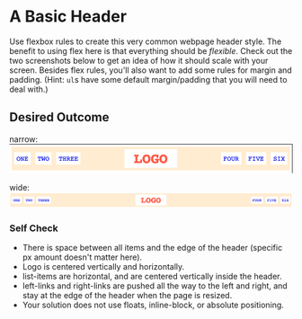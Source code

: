 # A Basic Header

Use flexbox rules to create this very common webpage header style. The benefit
to using flex here is that everything should be _flexible_. Check out the two
screenshots below to get an idea of how it should scale with your screen.
Besides flex rules, you'll also want to add some rules for margin and padding.
(Hint: `ul`s have some default margin/padding that you will need to deal with.)

## Desired Outcome

narrow:
![narrow](./desired-outcome-narrow.png)

wide:
![wide](./desired-outcome-wide.png)

### Self Check
- There is space between all items and the edge of the header (specific px amount doesn't matter here).
- Logo is centered vertically and horizontally.
- list-items are horizontal, and are centered vertically inside the header.
- left-links and right-links are pushed all the way to the left and right, and stay at the edge of the header when the page is resized.
- Your solution does not use floats, inline-block, or absolute positioning.
